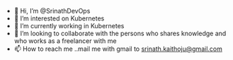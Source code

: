 - 👋 Hi, I’m @SrinathDevOps
- 👀 I’m interested on Kubernetes
- 🌱 I’m currently working in  Kubernetes
- 💞️ I’m looking to collaborate with the persons who shares knowledge and who works as a freelancer with me
- 📫 How to reach me ..mail me with gmail to srinath.kaithoju@gmail.com

<!---
SrinathDevOps/SrinathDevOps is a ✨ special ✨ repository because its `README.md` (this file) appears on your GitHub profile.
You can click the Preview link to take a look at your changes.
--->
